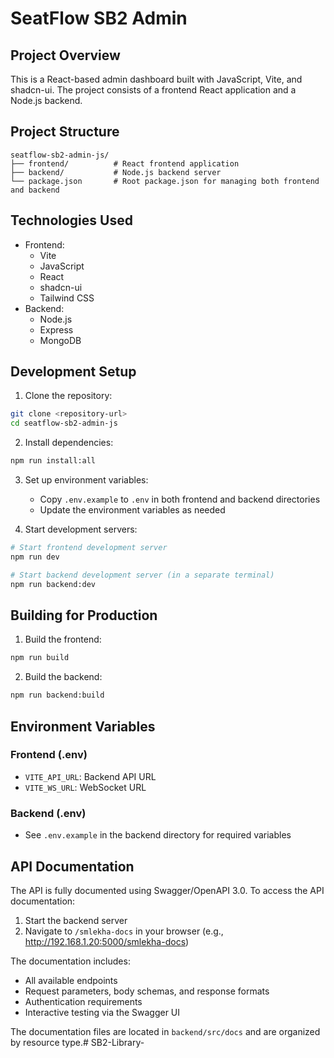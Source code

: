 # SeatFlow SB2 Admin

## Project Overview
This is a React-based admin dashboard built with JavaScript, Vite, and shadcn-ui. The project consists of a frontend React application and a Node.js backend.

## Project Structure
```
seatflow-sb2-admin-js/
├── frontend/          # React frontend application
├── backend/           # Node.js backend server
└── package.json       # Root package.json for managing both frontend and backend
```

## Technologies Used
- Frontend:
  - Vite
  - JavaScript
  - React
  - shadcn-ui
  - Tailwind CSS
- Backend:
  - Node.js
  - Express
  - MongoDB

## Development Setup

1. Clone the repository:
```bash
git clone <repository-url>
cd seatflow-sb2-admin-js
```

2. Install dependencies:
```bash
npm run install:all
```

3. Set up environment variables:
   - Copy `.env.example` to `.env` in both frontend and backend directories
   - Update the environment variables as needed

4. Start development servers:
```bash
# Start frontend development server
npm run dev

# Start backend development server (in a separate terminal)
npm run backend:dev
```

## Building for Production

1. Build the frontend:
```bash
npm run build
```

2. Build the backend:
```bash
npm run backend:build
```

## Environment Variables

### Frontend (.env)
- `VITE_API_URL`: Backend API URL
- `VITE_WS_URL`: WebSocket URL

### Backend (.env)
- See `.env.example` in the backend directory for required variables

## API Documentation

The API is fully documented using Swagger/OpenAPI 3.0. To access the API documentation:

1. Start the backend server
2. Navigate to `/smlekha-docs` in your browser (e.g., http://192.168.1.20:5000/smlekha-docs)

The documentation includes:

- All available endpoints
- Request parameters, body schemas, and response formats
- Authentication requirements
- Interactive testing via the Swagger UI

The documentation files are located in `backend/src/docs` and are organized by resource type.# SB2-Library-
